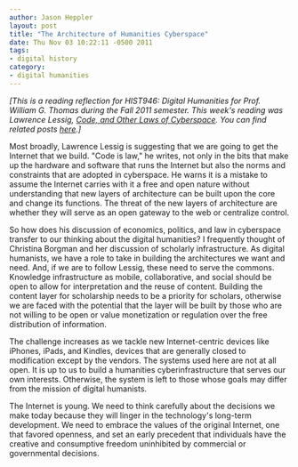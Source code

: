 ```yaml
---
author: Jason Heppler
layout: post
title: "The Architecture of Humanities Cyberspace"
date: Thu Nov 03 10:22:11 -0500 2011
tags: 
- digital history
category: 
- digital humanities
---
```


*[This is a reading reflection for HIST946: Digital Humanities for Prof. William G. Thomas during the Fall 2011 semester. This week's reading was Lawrence Lessig, *[Code, and Other Laws of Cyberspace](http://codev2.cc/)*. You can find related posts [here](https://jasonheppler.org/the-digital-humanities-seminar.html).]*

Most broadly, Lawrence Lessig is suggesting that we are going to get the Internet that we build. "Code is law," he writes, not only in the bits that make up the hardware and software that runs the Internet but also the norms and constraints that are adopted in cyberspace. He warns it is a mistake to assume the Internet carries with it a free and open nature without understanding that new layers of architecture can be built upon the core and change its functions. The threat of the new layers of architecture are whether they will serve as an open gateway to the web or centralize control.

So how does his discussion of economics, politics, and law in cyberspace transfer to our thinking about the digital humanities? I frequently thought of Christina Borgman and her discussion of scholarly infrastructure. As digital humanists, we have a role to take in building the architectures we want and need. And, if we are to follow Lessig, these need to serve the commons. Knowledge infrastructure as mobile, collaborative, and social should be open to allow for interpretation and the reuse of content. Building the content layer for scholarship needs to be a priority for scholars, otherwise we are faced with the potential that the layer will be built by those who are not willing to be open or value monetization or regulation over the free distribution of information. 

The challenge increases as we tackle new Internet-centric devices like iPhones, iPads, and Kindles, devices that are generally closed to modification except by the vendors. The systems used here are not at all open. It is up to us to build a humanities cyberinfrastructure that serves our own interests. Otherwise, the system is left to those whose goals may differ from the mission of digital humanists.

The Internet is young. We need to think carefully about the decisions we make today because they will linger in the technology's long-term development. We need to embrace the values of the original Internet, one that favored openness, and set an early precedent that individuals have the creative and consumptive freedom uninhibited by commercial or governmental decisions.
